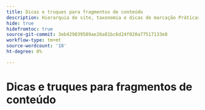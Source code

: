 ```yaml
---
title: Dicas e truques para fragmentos de conteúdo
description: Hierarquia do site, taxonomia e dicas de marcação Práticas recomendadas
hide: true
hidefromtoc: true
source-git-commit: 3eb429039589ae26a81bc6d24f020a77517133e8
workflow-type: tm+mt
source-wordcount: '18'
ht-degree: 0%

---
```



# Dicas e truques para fragmentos de conteúdo
